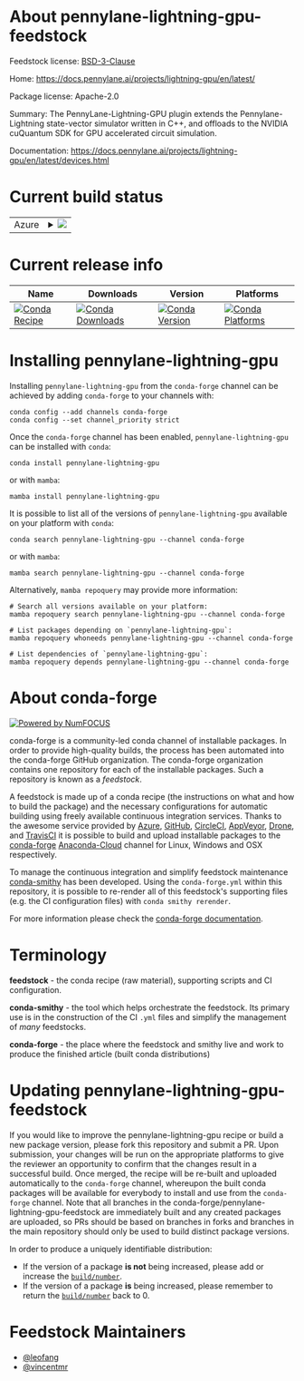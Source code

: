 About pennylane-lightning-gpu-feedstock
=======================================

Feedstock license: [BSD-3-Clause](https://github.com/conda-forge/pennylane-lightning-gpu-feedstock/blob/main/LICENSE.txt)

Home: https://docs.pennylane.ai/projects/lightning-gpu/en/latest/

Package license: Apache-2.0

Summary: The PennyLane-Lightning-GPU plugin extends the Pennylane-Lightning state-vector simulator written in C++, and offloads to the NVIDIA cuQuantum SDK for GPU accelerated circuit simulation.

Documentation: https://docs.pennylane.ai/projects/lightning-gpu/en/latest/devices.html

Current build status
====================


<table>
    
  <tr>
    <td>Azure</td>
    <td>
      <details>
        <summary>
          <a href="https://dev.azure.com/conda-forge/feedstock-builds/_build/latest?definitionId=19043&branchName=main">
            <img src="https://dev.azure.com/conda-forge/feedstock-builds/_apis/build/status/pennylane-lightning-gpu-feedstock?branchName=main">
          </a>
        </summary>
        <table>
          <thead><tr><th>Variant</th><th>Status</th></tr></thead>
          <tbody><tr>
              <td>linux_64_c_compiler_version10cuda_compiler_version11.2cxx_compiler_version10python3.10.____cpython</td>
              <td>
                <a href="https://dev.azure.com/conda-forge/feedstock-builds/_build/latest?definitionId=19043&branchName=main">
                  <img src="https://dev.azure.com/conda-forge/feedstock-builds/_apis/build/status/pennylane-lightning-gpu-feedstock?branchName=main&jobName=linux&configuration=linux%20linux_64_c_compiler_version10cuda_compiler_version11.2cxx_compiler_version10python3.10.____cpython" alt="variant">
                </a>
              </td>
            </tr><tr>
              <td>linux_64_c_compiler_version10cuda_compiler_version11.2cxx_compiler_version10python3.8.____cpython</td>
              <td>
                <a href="https://dev.azure.com/conda-forge/feedstock-builds/_build/latest?definitionId=19043&branchName=main">
                  <img src="https://dev.azure.com/conda-forge/feedstock-builds/_apis/build/status/pennylane-lightning-gpu-feedstock?branchName=main&jobName=linux&configuration=linux%20linux_64_c_compiler_version10cuda_compiler_version11.2cxx_compiler_version10python3.8.____cpython" alt="variant">
                </a>
              </td>
            </tr><tr>
              <td>linux_64_c_compiler_version10cuda_compiler_version11.2cxx_compiler_version10python3.9.____cpython</td>
              <td>
                <a href="https://dev.azure.com/conda-forge/feedstock-builds/_build/latest?definitionId=19043&branchName=main">
                  <img src="https://dev.azure.com/conda-forge/feedstock-builds/_apis/build/status/pennylane-lightning-gpu-feedstock?branchName=main&jobName=linux&configuration=linux%20linux_64_c_compiler_version10cuda_compiler_version11.2cxx_compiler_version10python3.9.____cpython" alt="variant">
                </a>
              </td>
            </tr>
          </tbody>
        </table>
      </details>
    </td>
  </tr>
</table>

Current release info
====================

| Name | Downloads | Version | Platforms |
| --- | --- | --- | --- |
| [![Conda Recipe](https://img.shields.io/badge/recipe-pennylane--lightning--gpu-green.svg)](https://anaconda.org/conda-forge/pennylane-lightning-gpu) | [![Conda Downloads](https://img.shields.io/conda/dn/conda-forge/pennylane-lightning-gpu.svg)](https://anaconda.org/conda-forge/pennylane-lightning-gpu) | [![Conda Version](https://img.shields.io/conda/vn/conda-forge/pennylane-lightning-gpu.svg)](https://anaconda.org/conda-forge/pennylane-lightning-gpu) | [![Conda Platforms](https://img.shields.io/conda/pn/conda-forge/pennylane-lightning-gpu.svg)](https://anaconda.org/conda-forge/pennylane-lightning-gpu) |

Installing pennylane-lightning-gpu
==================================

Installing `pennylane-lightning-gpu` from the `conda-forge` channel can be achieved by adding `conda-forge` to your channels with:

```
conda config --add channels conda-forge
conda config --set channel_priority strict
```

Once the `conda-forge` channel has been enabled, `pennylane-lightning-gpu` can be installed with `conda`:

```
conda install pennylane-lightning-gpu
```

or with `mamba`:

```
mamba install pennylane-lightning-gpu
```

It is possible to list all of the versions of `pennylane-lightning-gpu` available on your platform with `conda`:

```
conda search pennylane-lightning-gpu --channel conda-forge
```

or with `mamba`:

```
mamba search pennylane-lightning-gpu --channel conda-forge
```

Alternatively, `mamba repoquery` may provide more information:

```
# Search all versions available on your platform:
mamba repoquery search pennylane-lightning-gpu --channel conda-forge

# List packages depending on `pennylane-lightning-gpu`:
mamba repoquery whoneeds pennylane-lightning-gpu --channel conda-forge

# List dependencies of `pennylane-lightning-gpu`:
mamba repoquery depends pennylane-lightning-gpu --channel conda-forge
```


About conda-forge
=================

[![Powered by
NumFOCUS](https://img.shields.io/badge/powered%20by-NumFOCUS-orange.svg?style=flat&colorA=E1523D&colorB=007D8A)](https://numfocus.org)

conda-forge is a community-led conda channel of installable packages.
In order to provide high-quality builds, the process has been automated into the
conda-forge GitHub organization. The conda-forge organization contains one repository
for each of the installable packages. Such a repository is known as a *feedstock*.

A feedstock is made up of a conda recipe (the instructions on what and how to build
the package) and the necessary configurations for automatic building using freely
available continuous integration services. Thanks to the awesome service provided by
[Azure](https://azure.microsoft.com/en-us/services/devops/), [GitHub](https://github.com/),
[CircleCI](https://circleci.com/), [AppVeyor](https://www.appveyor.com/),
[Drone](https://cloud.drone.io/welcome), and [TravisCI](https://travis-ci.com/)
it is possible to build and upload installable packages to the
[conda-forge](https://anaconda.org/conda-forge) [Anaconda-Cloud](https://anaconda.org/)
channel for Linux, Windows and OSX respectively.

To manage the continuous integration and simplify feedstock maintenance
[conda-smithy](https://github.com/conda-forge/conda-smithy) has been developed.
Using the ``conda-forge.yml`` within this repository, it is possible to re-render all of
this feedstock's supporting files (e.g. the CI configuration files) with ``conda smithy rerender``.

For more information please check the [conda-forge documentation](https://conda-forge.org/docs/).

Terminology
===========

**feedstock** - the conda recipe (raw material), supporting scripts and CI configuration.

**conda-smithy** - the tool which helps orchestrate the feedstock.
                   Its primary use is in the construction of the CI ``.yml`` files
                   and simplify the management of *many* feedstocks.

**conda-forge** - the place where the feedstock and smithy live and work to
                  produce the finished article (built conda distributions)


Updating pennylane-lightning-gpu-feedstock
==========================================

If you would like to improve the pennylane-lightning-gpu recipe or build a new
package version, please fork this repository and submit a PR. Upon submission,
your changes will be run on the appropriate platforms to give the reviewer an
opportunity to confirm that the changes result in a successful build. Once
merged, the recipe will be re-built and uploaded automatically to the
`conda-forge` channel, whereupon the built conda packages will be available for
everybody to install and use from the `conda-forge` channel.
Note that all branches in the conda-forge/pennylane-lightning-gpu-feedstock are
immediately built and any created packages are uploaded, so PRs should be based
on branches in forks and branches in the main repository should only be used to
build distinct package versions.

In order to produce a uniquely identifiable distribution:
 * If the version of a package **is not** being increased, please add or increase
   the [``build/number``](https://docs.conda.io/projects/conda-build/en/latest/resources/define-metadata.html#build-number-and-string).
 * If the version of a package **is** being increased, please remember to return
   the [``build/number``](https://docs.conda.io/projects/conda-build/en/latest/resources/define-metadata.html#build-number-and-string)
   back to 0.

Feedstock Maintainers
=====================

* [@leofang](https://github.com/leofang/)
* [@vincentmr](https://github.com/vincentmr/)


<!-- dummy commit to enable rerendering -->

